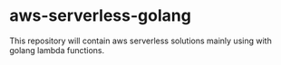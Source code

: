 # aws-serverless-golang
This repository will contain aws serverless solutions mainly using with golang lambda functions. 
